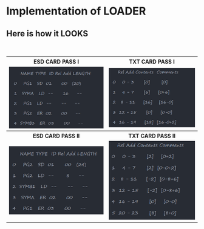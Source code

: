 # Implementation of LOADER

## Here is how it LOOKS
<table>
  <tr>
    <th>ESD CARD PASS I</th>
    <th>TXT CARD PASS I</th>
  </tr>
  <tr>
    <td><img src="Images/ESD CARD PASS I.png" /></td>
    <td><img src="Images/TXT CARD PASS I.png" /></td>
  </tr>
  <br>
  <tr>
    <th>ESD CARD PASS II</th>
    <th>TXT CARD PASS II</th>
  </tr>
  <tr>
    <td><img src="Images/ESD CARD PASS II.png" /></td>
    <td><img src="Images/TXT CARD PASS II.png" /></td>
  </tr>
</table>
